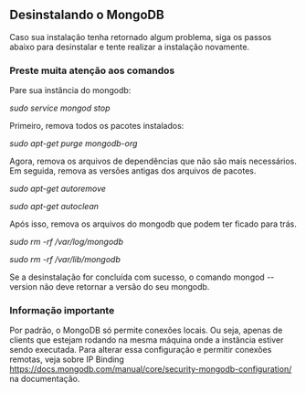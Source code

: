 ## Desinstalando o MongoDB

Caso sua instalação tenha retornado algum problema, siga os passos abaixo para desinstalar e tente realizar a instalação novamente.

### Preste muita atenção aos comandos ###
Pare sua instância do mongodb:

*sudo service mongod stop*

Primeiro, remova todos os pacotes instalados:

*sudo apt-get purge mongodb-org*

Agora, remova os arquivos de dependências que não são mais necessários. Em seguida, remova as versões antigas dos arquivos de pacotes.

*sudo apt-get autoremove*

*sudo apt-get autoclean*

Após isso, remova os arquivos do mongodb que podem ter ficado para trás.

*sudo rm -rf /var/log/mongodb*

*sudo rm -rf /var/lib/mongodb*

Se a desinstalação for concluída com sucesso, o comando mongod --version não deve retornar a versão do seu mongodb.

### Informação importante

Por padrão, o MongoDB só permite conexões locais. Ou seja, apenas de clients que estejam rodando na mesma máquina onde a instância estiver sendo executada. Para alterar essa configuração e permitir conexões remotas, veja sobre IP Binding https://docs.mongodb.com/manual/core/security-mongodb-configuration/ na documentação.
